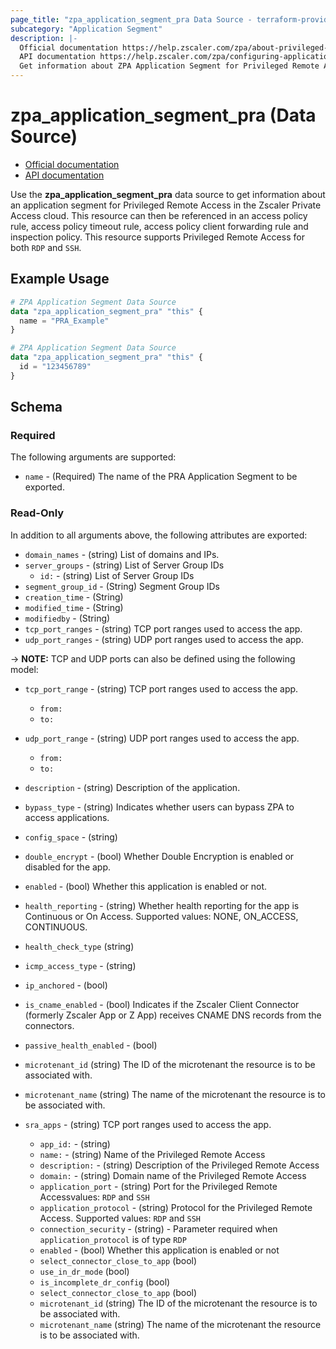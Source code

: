 ```yaml
---
page_title: "zpa_application_segment_pra Data Source - terraform-provider-zpa"
subcategory: "Application Segment"
description: |-
  Official documentation https://help.zscaler.com/zpa/about-privileged-remote-access-applications
  API documentation https://help.zscaler.com/zpa/configuring-application-segments-using-api
  Get information about ZPA Application Segment for Privileged Remote Access.
---
```


# zpa_application_segment_pra (Data Source)

* [Official documentation](https://help.zscaler.com/zpa/about-privileged-remote-access-applications)
* [API documentation](https://help.zscaler.com/zpa/configuring-application-segments-using-api)

Use the **zpa_application_segment_pra** data source to get information about an application segment for Privileged Remote Access in the Zscaler Private Access cloud. This resource can then be referenced in an access policy rule, access policy timeout rule, access policy client forwarding rule and inspection policy. This resource supports Privileged Remote Access for both `RDP` and `SSH`.

## Example Usage

```terraform
# ZPA Application Segment Data Source
data "zpa_application_segment_pra" "this" {
  name = "PRA_Example"
}
```

```terraform
# ZPA Application Segment Data Source
data "zpa_application_segment_pra" "this" {
  id = "123456789"
}
```

## Schema

### Required

The following arguments are supported:

* `name` - (Required) The name of the PRA Application Segment to be exported.

### Read-Only

In addition to all arguments above, the following attributes are exported:

* `domain_names` - (string) List of domains and IPs.
* `server_groups` - (string) List of Server Group IDs
  * `id:` - (string) List of Server Group IDs
* `segment_group_id` - (String) Segment Group IDs
* `creation_time` - (String)
* `modified_time` - (String)
* `modifiedby` - (String)
* `tcp_port_ranges` - (string) TCP port ranges used to access the app.
* `udp_port_ranges` - (string) UDP port ranges used to access the app.

-> **NOTE:**  TCP and UDP ports can also be defined using the following model:

* `tcp_port_range` - (string) TCP port ranges used to access the app.
  * `from:`
  * `to:`
* `udp_port_range` - (string) UDP port ranges used to access the app.
  * `from:`
  * `to:`

* `description` - (string) Description of the application.
* `bypass_type` - (string) Indicates whether users can bypass ZPA to access applications.
* `config_space` - (string)
* `double_encrypt` - (bool) Whether Double Encryption is enabled or disabled for the app.
* `enabled` - (bool) Whether this application is enabled or not.
* `health_reporting` - (string) Whether health reporting for the app is Continuous or On Access. Supported values: NONE, ON_ACCESS, CONTINUOUS.
* `health_check_type` (string)
* `icmp_access_type` - (string)
* `ip_anchored` - (bool)
* `is_cname_enabled` - (bool) Indicates if the Zscaler Client Connector (formerly Zscaler App or Z App) receives CNAME DNS records from the connectors.
* `passive_health_enabled` - (bool)
* `microtenant_id` (string) The ID of the microtenant the resource is to be associated with.
* `microtenant_name` (string) The name of the microtenant the resource is to be associated with.

* `sra_apps` - (string) TCP port ranges used to access the app.
  * `app_id:` - (string)
  * `name:` - (string) Name of the Privileged Remote Access
  * `description:` - (string) Description of the Privileged Remote Access
  * `domain:` - (string) Domain name of the Privileged Remote Access
  * `application_port` - (string) Port for the Privileged Remote Accessvalues: `RDP` and `SSH`
  * `application_protocol` - (string) Protocol for the Privileged Remote Access. Supported values: `RDP` and `SSH`
  * `connection_security` - (string) - Parameter required when `application_protocol` is of type `RDP`
  * `enabled` - (bool) Whether this application is enabled or not
  * `select_connector_close_to_app` (bool)
  * `use_in_dr_mode` (bool)
  * `is_incomplete_dr_config` (bool)
  * `select_connector_close_to_app` (bool)
  * `microtenant_id` (string) The ID of the microtenant the resource is to be associated with.
  * `microtenant_name` (string) The name of the microtenant the resource is to be associated with.
